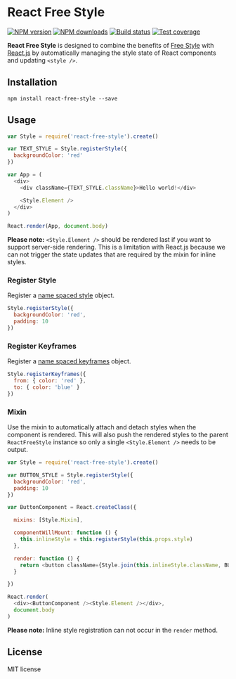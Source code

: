 # React Free Style

[![NPM version][npm-image]][npm-url]
[![NPM downloads][downloads-image]][downloads-url]
[![Build status][travis-image]][travis-url]
[![Test coverage][coveralls-image]][coveralls-url]

**React Free Style** is designed to combine the benefits of [Free Style](https://github.com/blakeembrey/free-style) with [React.js](https://github.com/facebook/react) by automatically managing the style state of React components and updating `<style />`.

## Installation

```
npm install react-free-style --save
```

## Usage

```js
var Style = require('react-free-style').create()

var TEXT_STYLE = Style.registerStyle({
  backgroundColor: 'red'
})

var App = (
  <div>
    <div className={TEXT_STYLE.className}>Hello world!</div>

    <Style.Element />
  </div>
)

React.render(App, document.body)
```

**Please note:** `<Style.Element />` should be rendered last if you want to support server-side rendering. This is a limitation with React.js because we can not trigger the state updates that are required by the mixin for inline styles.

### Register Style

Register a [name spaced style](https://github.com/blakeembrey/free-style#namespaced-styles) object.

```js
Style.registerStyle({
  backgroundColor: 'red',
  padding: 10
})
```

### Register Keyframes

Register a [name spaced keyframes](https://github.com/blakeembrey/free-style#keyframes) object.

```js
Style.registerKeyframes({
  from: { color: 'red' },
  to: { color: 'blue' }
})
```

### Mixin

Use the mixin to automatically attach and detach styles when the component is rendered. This will also push the rendered styles to the parent `ReactFreeStyle` instance so only a single `<Style.Element />` needs to be output.

```js
var Style = require('react-free-style').create()

var BUTTON_STYLE = Style.registerStyle({
  backgroundColor: 'red',
  padding: 10
})

var ButtonComponent = React.createClass({

  mixins: [Style.Mixin],

  componentWillMount: function () {
    this.inlineStyle = this.registerStyle(this.props.style)
  },

  render: function () {
    return <button className={Style.join(this.inlineStyle.className, BUTTON_STYLE.className)}>{this.props.children}</button>
  }

})

React.render(
  <div><ButtonComponent /><Style.Element /></div>,
  document.body
)
```

**Please note:** Inline style registration can not occur in the `render` method.

## License

MIT license

[npm-image]: https://img.shields.io/npm/v/react-free-style.svg?style=flat
[npm-url]: https://npmjs.org/package/react-free-style
[downloads-image]: https://img.shields.io/npm/dm/react-free-style.svg?style=flat
[downloads-url]: https://npmjs.org/package/react-free-style
[travis-image]: https://img.shields.io/travis/blakeembrey/react-free-style.svg?style=flat
[travis-url]: https://travis-ci.org/blakeembrey/react-free-style
[coveralls-image]: https://img.shields.io/coveralls/blakeembrey/react-free-style.svg?style=flat
[coveralls-url]: https://coveralls.io/r/blakeembrey/react-free-style?branch=master
